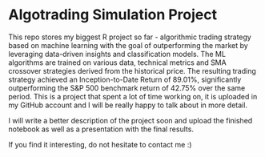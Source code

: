 # Algotrading Simulation Project

This repo stores my biggest R project so far - algorithmic trading strategy based on machine learning with the goal of outperforming the market by leveraging data-driven insights and classification models. The ML algorithms are trained on various data, technical metrics and SMA crossover strategies derived from the historical price. The resulting trading strategy achieved an Inception-to-Date Return of 89.01%, significantly outperforming the S&P 500 benchmark return of 42.75% over the same period. This is a project that spent a lot of time working on, it is uploaded in my GitHub account and I will be really happy to talk about in more detail. 

I will write a better description of the project soon and upload the finished notebook as well as a presentation with the final results.

If you find it interesting, do not hesitate to contact me :)
